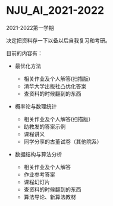 # NJU_AI_2021-2022
2021-2022第一学期

决定把资料存一下以备以后自我复习和考研。

目前的内容有：

- 最优化方法
  - 相关作业及个人解答(扫描版)
  - 清华大学出版社凸优化答案
  - 查资料的时候翻到的东西

- 概率论与数理统计
  - 相关作业及个人解答(扫描版）
  - 助教发的答案示例
  - 课程讲义
  - 同学分享的古董试卷（其他院系）

- 数据结构与算法分析
  - 相关作业及个人解答
  - 作业参考答案
  - 课程幻灯片
  - 查资料的时候翻到的东西
  - 算法导论、新算法教材
